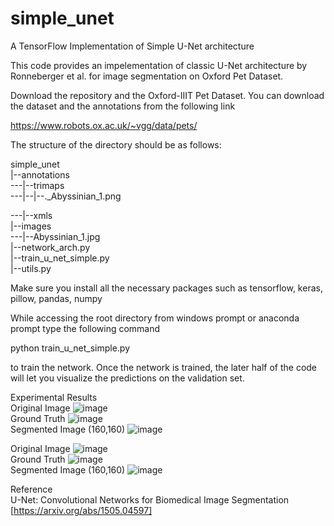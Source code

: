 # simple_unet
A TensorFlow Implementation of Simple U-Net architecture

This code provides an impelementation of classic U-Net architecture by Ronneberger et al. for image segmentation on Oxford Pet Dataset.

Download the repository and the Oxford-IIIT Pet Dataset. You can download the dataset and the annotations from the following link

https://www.robots.ox.ac.uk/~vgg/data/pets/

The structure of the directory should be as follows:

simple_unet  
|--annotations  
---|--trimaps  
---|--|--._Abyssinian_1.png 

---|--xmls  
|--images  
---|--Abyssinian_1.jpg  
|--network_arch.py  
|--train_u_net_simple.py  
|--utils.py

Make sure you install all the necessary packages such as tensorflow, keras, pillow, pandas, numpy  

While accessing the root directory from windows prompt or anaconda prompt type the following command  

python train_u_net_simple.py  

to train the network. Once the network is trained, the later half of the code will let you visualize the predictions on the validation set. 

Experimental Results  
Original Image ![image](https://user-images.githubusercontent.com/26203136/164710745-6c47fb97-1dd8-4306-846b-6823536bef67.png)  
Ground Truth ![image](https://user-images.githubusercontent.com/26203136/164710771-7666fb0d-2d2e-457d-b0d6-85a3986c36a6.png)  
Segmented Image (160,160) ![image](https://user-images.githubusercontent.com/26203136/164710793-7b0d0612-1397-4d1c-87fb-492002bb0a93.png)  

Original Image ![image](https://user-images.githubusercontent.com/26203136/164710893-2885c078-ec28-4705-b9a2-296027a886f3.png)  
Ground Truth ![image](https://user-images.githubusercontent.com/26203136/164710920-bc81af07-ff7e-4211-a2f5-2a9e811d0b9f.png)  
Segmented Image (160,160) ![image](https://user-images.githubusercontent.com/26203136/164710946-8ed236a2-7ef2-417c-b2b6-f8b7dae2a507.png)  

Reference  
U-Net: Convolutional Networks for Biomedical Image Segmentation [https://arxiv.org/abs/1505.04597] 


